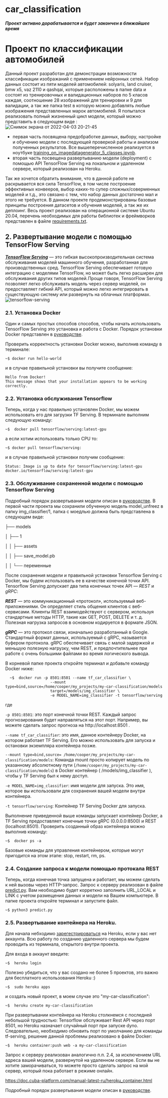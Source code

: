 # car_classification
***Проект активно дорабатывается и будет закончен в ближайшее время***

# Проект по классификации автомобилей

Данный проект разработан для демонстрации возможности классификации изображаний с применением нейронных сетей. 
Набор данных состоит из  пяти  моделей автомобилей: solyaris, land cruiser, bmw x5, vaz 2110 и qashqai, которые расположены в папке data и состоят из тренировочных и валидационных наборов по 5 класов каждая, соотношение 28 изображений для тренировки и 9 для валидации, а так же папка test в которую можно добавлять любые изображения представленных марок автомобилей.
Я попытался реализовать полный жизненный цикл модели, который можно представить в следующем виде :
![Снимок экрана от 2022-04-03 20-21-45](https://user-images.githubusercontent.com/80042896/161440431-4c64d323-2567-4c00-9f32-fb68ecb31c75.png)

- первая часть посвящена предобработке данных, выбору, настройке и обучению модели с последующей проверкой работы и  анализом полученных результатов. Все вышеперечисленное реализуется в ноутбуке [training_on_imagedatagenerator_5_classes.ipynb](https://github.com/manzhura/car_classification/blob/main/training_on_imagedatagenerator_5_classes.ipynb).
- вторая часть посвещена развертыванию модели (deployment) с помощью API TensorFlow Serving на локальном и удаленном сервере, который реализован на Heroku.

Так же хочется обратить внимание, что в данной работе не раскрывается вся сила TensorFlow, в том числе построение эффективных конвееров, выбор каких-то супер сложных/соверменных  моделей и т.д., это связано с тем, что набор данных достаточно мал и этого не требуется. В данном проекте продемонстрированы базовые принципы построения датасетов и обучения моделей, а так же их деплоинг. Весь проект реализован на операционной системе Ubuntu 20.04, перечень необходимых для работы библиотек и фреймворков представлен в файле [requirements.txt](https://github.com/manzhura/car_classification/blob/b3e13217d25ef1e498454baa227c39698bda984d/requirements.txt).

## 2. Развертывание модели с помощью TensorFlow Serving
[***TensorFlow Serving***](https://www.tensorflow.org/tfx/guide/serving) — это гибкая высокопроизводительная система обслуживания моделей машинного обучения, разработанная для производственных сред. TensorFlow Serving обеспечивает готовую интеграцию с моделями TensorFlow, но может быть легко расширен для обслуживания других типов моделей. Проще говоря, TensorFlow Serving позволяет легко обслуживать модель через сервер моделей, он предоставляет гибкий API, который можно легко интегрировать в существующую систему или развернуть на облачных платформах.
 ![tensorflow-serving](https://user-images.githubusercontent.com/80042896/161436971-a85dfe2e-5ce1-4c98-9d77-27973ca90fb8.png)

<!-- Развертывание модели мы будем осуществлять на Ubuntu 20.04 с помощью Docker, а после полученный контейнер интегируем на виртуальную машину Heroku -->

### 2.1. Установка Docker 

Один и самых простых способов способов, чтобы начать использовать TensorFlow Serving это установка и работа с Docker. 
Порядок установки Docker  представлен в [руководстве]( https://docs.docker.com/engine/install/ubuntu/).

Проверить корректность установки Docker можно, выполнив команду в терминале:

    ~$ docker run hello-world

и в случае правильной установки вы получите сообщение:

    Hello from Docker!
    This message shows that your installation appears to be working correctly.

### 2.2. Установка обслуживания Tensorflow

Теперь, когда у нас правильно установлен Docker, мы можем использовать его для загрузки TF Serving. 
В терминале выполним следующую команду:

    ~$  docker pull tensorflow/serving:latest-gpu
 
 а если хотим использовать только CPU то: 
 
    ~$ docker pull tensorflow/serving:
 
 и в случае правильной установки получим сообщение:

    Status: Image is up to date for tensorflow/serving:latest-gpu
    docker.io/tensorflow/serving:latest-gpu

### 2.3. Обслуживание сохраненной модели с помощью Tensorflow Serving
Подробный порядок развертывания модели описан в [руководстве](https://www.tensorflow.org/tfx/tutorials/serving/rest_simple).
В первой части проекта мы сохранили обученную модель model_unfreez в папку img_classifier/1, папка с моедлью должна быть представлена в следующем виде:

├── models

│ ├── 1 

│ │ ├── assets 

│ │ ├── save_model.pb 

│ │ └── переменные

После сохранения модели и правильной установки Tensorflow Serving с Docker, мы будем использовать ее в качестве конечной точки API.
Tensorflow Serving допускает два типа конечных точек API — *REST* и *gRPC*:

***REST*** — это коммуникационный «протокол», используемый веб-приложениями. Он определяет стиль общения клиентов с веб-сервисами. Клиенты REST взаимодействуют с сервером, используя стандартные методы HTTP, такие как GET, POST, DELETE и т. д. Полезная нагрузка запросов в основном кодируется в формате JSON.

***gRPC*** — это протокол связи, изначально разработанный в Google. Стандартный формат данных, используемый с gRPC, называется буфером протокола. 
gRPC обеспечивает связь с малой задержкой и меньшую полезную нагрузку, чем REST, и предпочтительнее при работе с очень большими файлами во время логического вывода. 

В корневой папке проекта откройте терминал и добавьте команду Docker ниже:

      ~$  docker run -p 8501:8501 --name tf_car_classifier \
                        --mount type=bind,source=/home/cooper/my_projects/my-car-classification/models
                        target=/models/img_classifier \
                        -e MODEL_NAME=img_classifier -t tensorflow/serving
                        
 где 
 
`-p 8501:8501`: это порт конечной точки REST. Каждый запрос прогнозирования будет направляться на этот порт. Например, вы можете сделать запрос прогноза на http://localhost:8501 .
 
`--name tf_car_classifier`: это имя, данное контейнеру Docker, на котором работает TF Serving. Его можно использовать для запуска и остановки экземпляра контейнера позже. 

`--mount type=bind,source= /home/cooper/my_projects/my-car-classification/models`: Команда mount просто копирует модель по указанному абсолютному пути (`/home/cooper/my_projects/my-car-classification/models`) в Docker контейнер ( /models/img_classifier ), чтобы у TF Serving был к нему доступ. 

`-e MODEL_NAME=img_classifier`: имя модели  для запуска. Это имя, которое вы использовали для сохранения вашей модели внутри контейнера.

`-t tensorflow/serving`: Контейнер TF Serving Docker для запуска.

Выполнение приведенной выше команды запускает контейнер Docker, а TF Serving предоставляет конечные точки gRPC (0.0.0.0:8500) и REST (localhost:8501).
Проверить созданный образ контейнера можно выполнив команду:
 
    ~$  docker ps -a

Базовые команды для управления контейнером, которые могут пригодится на этом этапе: stop, restart, rm, ps.

### 2.4.  Создание запроса к модели  помощью протокала REST

Теперь, когда конечная точка запущена и работает, мы можем сделать к ней вызовы  через HTTP-запрос. Запрос к серверу реализован в файле [predict.py](https://github.com/manzhura/car_classification/blob/04a11fd9ff6ec458af4ff663d232b024535d9b40/predict.py). Вам необходимо будет корреткно заполнить URL_LOCAL и LINK c учетом размещения данных и модели на Вашем компьютере.
В папке проекта откройте терминал и запустите файл.

    ~$ python3 predict.py

### 2.5.  Развертывание контейнера на Heroku.

Для начала небходимо [зарегестрироваться](https://doc.cuba-platform.com/manual-latest-ru/heroku_war_deployment.html) на Heroku, если у вас нет аккаунта.
Всю работу по созданию удаленного сервера мы будем проводить из терминала, открытого внутри проекта. 

Для входа в аккаунт введите:

    ~$  heroku login

Полезно убедиться, что у вас создано не более 5 проектов, это важно для бесплатного использования Heroku :)

    ~$  sudo heroku apps

и создать новый проект, в моем случае это "my-car-classification":

    ~$  heroku create my-car-classification

При развертывании  контейнера на Heroku столкнемся с последней небольшой трудностью: Tensorflow обслуживает Rest API через порт 8501, но Heroku назначает случайный порт при запуске dyno. Следовательно, необходимо обновить порт по умолчанию для команды tf-serving, решение данной проблемы реализовано в файле Docker:
 
    ~$  heroku container:push web -a my-car-classification


Запрос к серверу реализован аналогично п.п. 2.4, за исключением URL адреса вашей модели, развернутой на удаленном сервере.
Если вы не хотите заморачиваться, то можете просто сделать запрос на мой сервер, который пока работает в режиме онлайн.


https://doc.cuba-platform.com/manual-latest-ru/heroku_container.html


Подробный порядок развертывания модели описан в [руководстве](https://www.tensorflow.org/tfx/tutorials/serving/rest_simple).





